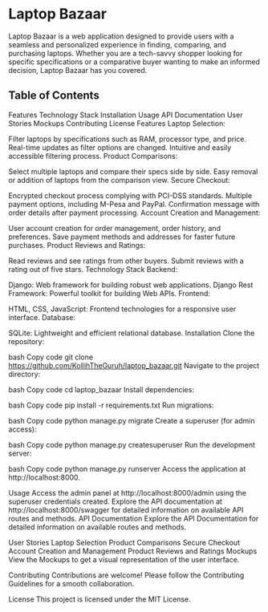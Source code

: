 <h1>Laptop Bazaar</h1>
Laptop Bazaar is a web application designed to provide users with a seamless and personalized experience in finding, comparing, and purchasing laptops. Whether you are a tech-savvy shopper looking for specific specifications or a comparative buyer wanting to make an informed decision, Laptop Bazaar has you covered.

<h2>Table of Contents</h2>
Features
Technology Stack
Installation
Usage
API Documentation
User Stories
Mockups
Contributing
License
Features
Laptop Selection:

Filter laptops by specifications such as RAM, processor type, and price.
Real-time updates as filter options are changed.
Intuitive and easily accessible filtering process.
Product Comparisons:

Select multiple laptops and compare their specs side by side.
Easy removal or addition of laptops from the comparison view.
Secure Checkout:

Encrypted checkout process complying with PCI-DSS standards.
Multiple payment options, including M-Pesa and PayPal.
Confirmation message with order details after payment processing.
Account Creation and Management:

User account creation for order management, order history, and preferences.
Save payment methods and addresses for faster future purchases.
Product Reviews and Ratings:

Read reviews and see ratings from other buyers.
Submit reviews with a rating out of five stars.
Technology Stack
Backend:

Django: Web framework for building robust web applications.
Django Rest Framework: Powerful toolkit for building Web APIs.
Frontend:

HTML, CSS, JavaScript: Frontend technologies for a responsive user interface.
Database:

SQLite: Lightweight and efficient relational database.
Installation
Clone the repository:

bash
Copy code
git clone https://github.com/KollihTheGuruh/laptop_bazaar.git
Navigate to the project directory:

bash
Copy code
cd laptop_bazaar
Install dependencies:

bash
Copy code
pip install -r requirements.txt
Run migrations:

bash
Copy code
python manage.py migrate
Create a superuser (for admin access):

bash
Copy code
python manage.py createsuperuser
Run the development server:

bash
Copy code
python manage.py runserver
Access the application at http://localhost:8000.

Usage
Access the admin panel at http://localhost:8000/admin using the superuser credentials created.
Explore the API documentation at http://localhost:8000/swagger for detailed information on available API routes and methods.
API Documentation
Explore the API Documentation for detailed information on available routes and methods.

User Stories
Laptop Selection
Product Comparisons
Secure Checkout
Account Creation and Management
Product Reviews and Ratings
Mockups
View the Mockups to get a visual representation of the user interface.

Contributing
Contributions are welcome! Please follow the Contributing Guidelines for a smooth collaboration.

License
This project is licensed under the MIT License.